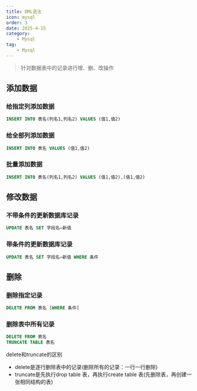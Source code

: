 ```yaml
---
title: DML语法
icon: mysql
order: 3
date: 2025-4-15
category:
    - Mysql
tag:
    - Mysql
---
```


> 针对数据表中的记录进行增、删、改操作

## 添加数据

### 给指定列添加数据

```sql
INSERT INTO 表名(列名1,列名2) VALUES (值1,值2)
```

### 给全部列添加数据

```sql
INSERT INTO 表名 VALUES (值1,值2)
```

### 批量添加数据

```sql
INSERT INTO 表名(列名1,列名2) VALUES (值1,值2),(值1,值2)
```

## 修改数据

### 不带条件的更新数据库记录

```sql
UPDATE 表名 SET 字段名=新值
```

### 带条件的更新数据库记录

```sql
UPDATE 表名 SET 字段名=新值 WHERE 条件
```

## 删除

### 删除指定记录

```sql
DELETE FROM 表名 [WHERE 条件]
```

### 删除表中所有记录

```sql
DELETE FROM 表名
TRUNCATE TABLE 表名
```

delete和truncate的区别

- delete是逐行删除表中的记录(删除所有的记录：一行一行删除)
- truncate是先执行drop table 表，再执行create table 表(先删除表，再创建一张相同结构的表)
